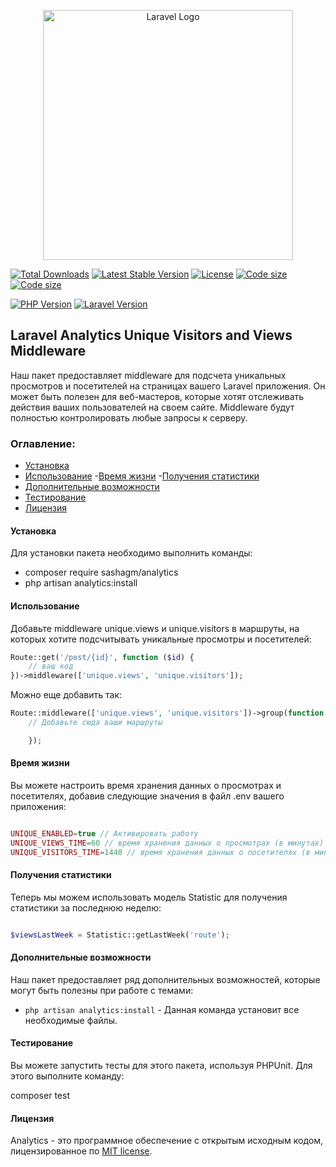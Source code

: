 <p align="center"><a href="https://laravel.com" target="_blank"><img src="https://raw.githubusercontent.com/laravel/art/master/logo-lockup/5%20SVG/2%20CMYK/1%20Full%20Color/laravel-logolockup-cmyk-red.svg" width="400" alt="Laravel Logo"></a></p>

<p align="center">

<a href="https://packagist.org/packages/sashagm/analytics"><img src="https://img.shields.io/packagist/dt/sashagm/analytics" alt="Total Downloads"></a>
<a href="https://packagist.org/packages/sashagm/analytics"><img src="https://img.shields.io/packagist/v/sashagm/analytics" alt="Latest Stable Version"></a>
<a href="https://packagist.org/packages/sashagm/analytics"><img src="https://img.shields.io/packagist/l/sashagm/analytics" alt="License"></a>
<a href="https://packagist.org/packages/sashagm/analytics"><img src="https://img.shields.io/github/languages/code-size/sashagm/analytics" alt="Code size"></a>
<a href="https://packagist.org/packages/sashagm/analytics"><img src="https://img.shields.io/packagist/stars/sashagm/analytics" alt="Code size"></a>

[![PHP Version](https://img.shields.io/badge/PHP-%2B8-blue)](https://www.php.net/)
[![Laravel Version](https://img.shields.io/badge/Laravel-%2B10-red)](https://laravel.com/)

</p>


## Laravel Analytics Unique Visitors and Views Middleware  

Наш пакет предоставляет middleware для подсчета уникальных просмотров и посетителей на страницах вашего Laravel приложения. Он может быть полезен для веб-мастеров, которые хотят отслеживать действия ваших пользователей на своем сайте. Middleware будут полностью контролировать любые запросы к серверу.


### Оглавление:

- [Установка](#установка)
- [Использование](#использование)
    -[Время жизни](#время-жизни)
    -[Получения статистики](#получения-статистики)
- [Дополнительные возможности](#дополнительные-возможности)
- [Тестирование](#тестирование)
- [Лицензия](#лицензия)

#### Установка

Для установки пакета необходимо выполнить команды:

- composer require sashagm/analytics
- php artisan analytics:install


#### Использование

Добавьте middleware unique.views и unique.visitors в маршруты, на которых хотите подсчитывать уникальные просмотры и посетителей:


```php
Route::get('/post/{id}', function ($id) {
    // ваш код
})->middleware(['unique.views', 'unique.visitors']);

```

Можно еще добавить так:


```php
Route::middleware(['unique.views', 'unique.visitors'])->group(function () {
    // Добавьте сюда ваши маршруты

    });

```


#### Время жизни
Вы можете настроить время хранения данных о просмотрах и посетителях, добавив следующие значения в файл .env вашего приложения:

```php

UNIQUE_ENABLED=true // Активировать работу
UNIQUE_VIEWS_TIME=60 // время хранения данных о просмотрах (в минутах)
UNIQUE_VISITORS_TIME=1440 // время хранения данных о посетителях (в минутах)

```

#### Получения статистики

Теперь мы можем использовать модель Statistic для получения статистики за последнюю неделю:

```php

$viewsLastWeek = Statistic::getLastWeek('route');


```


#### Дополнительные возможности

Наш пакет предоставляет ряд дополнительных возможностей, которые могут быть полезны при работе с темами:

- `php artisan analytics:install` - Данная команда установит все необходимые файлы.


#### Тестирование

Вы можете запустить тесты для этого пакета, используя PHPUnit. Для этого выполните команду:


composer test

#### Лицензия

Analytics - это программное обеспечение с открытым исходным кодом, лицензированное по [MIT license](LICENSE.md ).

